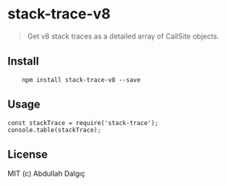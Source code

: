 # stack-trace-v8

> Get v8 stack traces as a detailed array of CallSite objects.

## Install

```
    npm install stack-trace-v8 --save
```

## Usage

```
const stackTrace = require('stack-trace');
console.table(stackTrace);

```

## License

MIT (c) Abdullah Dalgıç

